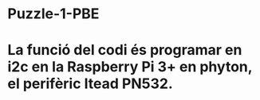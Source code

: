 # Puzzle-1-PBE
# La funció del codi és programar en i2c en la Raspberry Pi 3+ en phyton, el perifèric Itead PN532.
